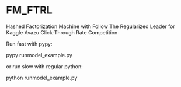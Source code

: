 # FM_FTRL
Hashed Factorization Machine with Follow The Regularized Leader for Kaggle Avazu Click-Through Rate Competition

Run fast with pypy:

pypy runmodel_example.py

or run slow with regular python:

python runmodel_example.py